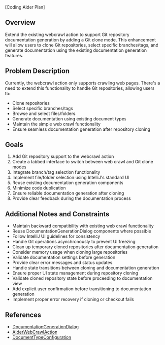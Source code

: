 [Coding Aider Plan]

## Overview
Extend the existing webcrawl action to support Git repository documentation generation by adding a Git clone mode. This enhancement will allow users to clone Git repositories, select specific branches/tags, and generate documentation using the existing documentation generation features.

## Problem Description
Currently, the webcrawl action only supports crawling web pages. There's a need to extend this functionality to handle Git repositories, allowing users to:
- Clone repositories
- Select specific branches/tags
- Browse and select files/folders
- Generate documentation using existing document types
- Maintain the simple web crawl functionality
- Ensure seamless documentation generation after repository cloning

## Goals
1. Add Git repository support to the webcrawl action
2. Create a tabbed interface to switch between web crawl and Git clone modes
3. Integrate branch/tag selection functionality
4. Implement file/folder selection using IntelliJ's standard UI
5. Reuse existing documentation generation components
6. Minimize code duplication
7. Ensure reliable documentation generation after cloning
8. Provide clear feedback during the documentation process

## Additional Notes and Constraints
- Maintain backward compatibility with existing web crawl functionality
- Reuse DocumentationGenerationDialog components where possible
- Follow IntelliJ UI guidelines for consistency
- Handle Git operations asynchronously to prevent UI freezing
- Clean up temporary cloned repositories after documentation generation
- Consider memory usage when cloning large repositories
- Validate documentation settings before generation
- Provide clear error messages and status updates
- Handle state transitions between cloning and documentation generation
- Ensure proper UI state management during repository cloning
- Validate cloned repository state before proceeding to documentation view
- Add explicit user confirmation before transitioning to documentation generation
- Implement proper error recovery if cloning or checkout fails

## References
- [DocumentationGenerationDialog](../src/main/kotlin/de/andrena/codingaider/features/documentation/dialogs/DocumentationGenerationDialog.kt)
- [AiderWebCrawlAction](../src/main/kotlin/de/andrena/codingaider/actions/aider/AiderWebCrawlAction.kt)
- [DocumentTypeConfiguration](../src/main/kotlin/de/andrena/codingaider/features/documentation/DocumentTypeConfiguration.kt)
